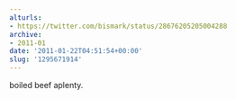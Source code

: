 ```yaml
---
alturls:
- https://twitter.com/bismark/status/28676205205004288
archive:
- 2011-01
date: '2011-01-22T04:51:54+00:00'
slug: '1295671914'
---
```


boiled beef aplenty.

